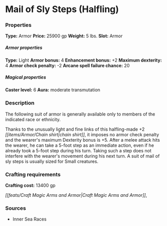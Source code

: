 ﻿---
Title: "Mail of Sly Steps (Halfling)"
Type: "Armor"
Price: "25900 gp"
Weight: "5 lbs."
Slot: "Armor"
Armor properties Type: "Light"
Armor bonus: "4"
Enhancement bonus: "+2"
Maximum dexterity: "4"
Armor check penalty: "-2"
Arcane spell failure chance: "20"
Caster level: "6"
Aura: "moderate transmutation"
Description: |
  "The following suit of armor is generally available only to members of the indicated race or ethnicity.
  Thanks to the unusually light and fine links of this halfling-made _+2 chain shirt_, it imposes no armor check penalty and the wearer's maximum Dexterity bonus is +5. After a melee attack hits the wearer, he can take a 5-foot step as an immediate action, even if he already took a 5-foot step during his turn. Taking such a step does not interfere with the wearer's movement during his next turn. A suit of _mail of sly steps_ is usually sized for Small creatures."
Crafting cost: "13400 gp"
Sources: "['Inner Sea Races']"
---

# Mail of Sly Steps (Halfling)

### Properties

**Type:** Armor **Price:** 25900 gp **Weight:** 5 lbs. **Slot:** Armor

##### Armor properties

**Type:** Light **Armor bonus:** 4 **Enhancement bonus:** +2 **Maximum dexterity:** 4 **Armor check penalty:** -2 **Arcane spell failure chance:** 20

##### Magical properties

**Caster level:** 6 **Aura:** moderate transmutation

### Description

The following suit of armor is generally available only to members of the indicated race or ethnicity.

Thanks to the unusually light and fine links of this halfling-made +2 _[[items/Armor/Chain shirt|chain shirt]]_, it imposes no armor check penalty and the wearer's maximum Dexterity bonus is +5. After a melee attack hits the wearer, he can take a 5-foot step as an immediate action, even if he already took a 5-foot step during his turn. Taking such a step does not interfere with the wearer's movement during his next turn. A suit of mail of sly steps is usually sized for Small creatures.

### Crafting requirements

**Crafting cost:** 13400 gp

_[[feats/Craft Magic Arms and Armor|Craft Magic Arms and Armor]]_,

### Sources

* Inner Sea Races